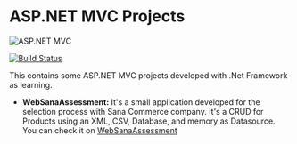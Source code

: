 # ASP.NET MVC Projects

<img src="https://i2.wp.com/altrastudios.com/wp-content/uploads/2018/08/ASP.NET-MVC-Logo.png" alt="ASP.NET MVC" />

[![Build Status](https://travis-ci.com/modeh13/aspnet-mvc.svg?branch=master)](https://travis-ci.com/modeh13/aspnet-mvc)

This contains some ASP.NET MVC projects developed with .Net Framework as learning.

- **WebSanaAssessment:**
It's a small application developed for the selection process with Sana Commerce company. It's a CRUD for Products using an XML, CSV, Database, and memory as Datasource. You can check it on [WebSanaAssessment](http://modeh13-001-site1.btempurl.com)
